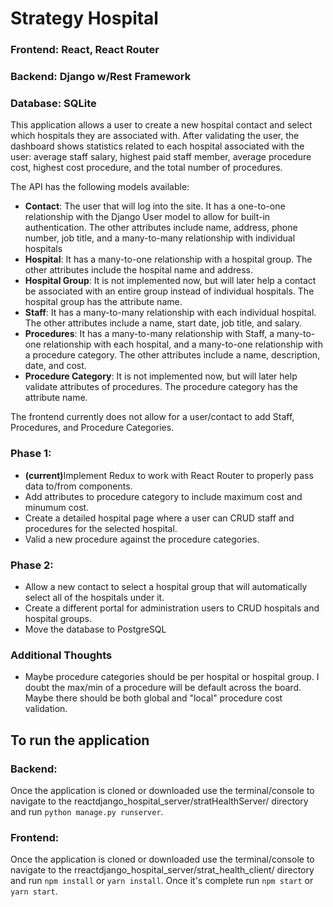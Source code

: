 # Strategy Hospital
### Frontend: React, React Router
### Backend: Django w/Rest Framework
### Database: SQLite

This application allows a user to create a new hospital contact and select which hospitals they are associated with. After validating the user, the dashboard shows statistics related to each hospital associated with the user: average staff salary, highest paid staff member, average procedure cost, highest cost procedure, and the total number of procedures.

The API has the following models available:
- <strong>Contact</strong>: The user that will log into the site. It has a one-to-one relationship with the Django User model to allow for built-in authentication. The other attributes include name, address, phone number, job title, and a many-to-many relationship with individual hospitals
- <strong>Hospital</strong>: It has a many-to-one relationship with a hospital group. The other attributes include the hospital name and address.
- <strong>Hospital Group</strong>: It is not implemented now, but will later help a contact be associated with an entire group instead of individual hospitals. The hospital group has the attribute name. 
- <strong>Staff</strong>: It has a many-to-many relationship with each individual hospital. The other attributes include a name, start date, job title, and salary.
- <strong>Procedures</strong>: It has a many-to-many relationship with Staff, a many-to-one relationship with each hospital, and a many-to-one relationship with a procedure category. The other attributes include a name, description, date, and cost.
- <strong>Procedure Category</strong>: It is not implemented now, but will later help validate attributes of procedures. The procedure category has the attribute name.

The frontend currently does not allow for a user/contact to add Staff, Procedures, and Procedure Categories.

### Phase 1:
- <strong>(current)</strong>Implement Redux to work with React Router to properly pass data to/from components.
- Add attributes to procedure category to include maximum cost and minumum cost.
- Create a detailed hospital page where a user can CRUD staff and procedures for the selected hospital.
- Valid a new procedure against the procedure categories.

### Phase 2:
- Allow a new contact to select a hospital group that will automatically select all of the hospitals under it.
- Create a different portal for administration users to CRUD hospitals and hospital groups.
- Move the database to PostgreSQL

### Additional Thoughts
- Maybe procedure categories should be per hospital or hospital group. I doubt the max/min of a procedure will be default across the board. Maybe there should be both global and "local" procedure cost validation.

## To run the application
### Backend:
Once the application is cloned or downloaded use the terminal/console to navigate to the reactdjango_hospital_server/stratHealthServer/ directory and run ```python manage.py runserver```.

### Frontend:
Once the application is cloned or downloaded use the terminal/console to navigate to the rreactdjango_hospital_server/strat_health_client/ directory and run ```npm install``` or ```yarn install```. Once it's complete run ```npm start``` or ```yarn start```.
